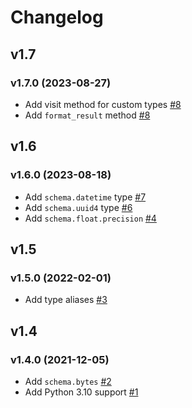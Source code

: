 # Changelog

## v1.7

### v1.7.0 (2023-08-27)

- Add visit method for custom types [#8](https://github.com/d42-schemas/valera/pull/8)
- Add `format_result` method [#8](https://github.com/d42-schemas/valera/pull/8)

## v1.6

### v1.6.0 (2023-08-18)

- Add `schema.datetime` type [#7](https://github.com/d42-schemas/valera/pull/7)
- Add `schema.uuid4` type [#6](https://github.com/d42-schemas/valera/pull/6)
- Add `schema.float.precision` [#4](https://github.com/d42-schemas/valera/pull/4)

## v1.5

### v1.5.0 (2022-02-01)

- Add type aliases [#3](https://github.com/d42-schemas/valera/pull/3)

## v1.4

### v1.4.0 (2021-12-05)

- Add `schema.bytes` [#2](https://github.com/d42-schemas/valera/pull/2)
- Add Python 3.10 support [#1](https://github.com/d42-schemas/valera/pull/1)
